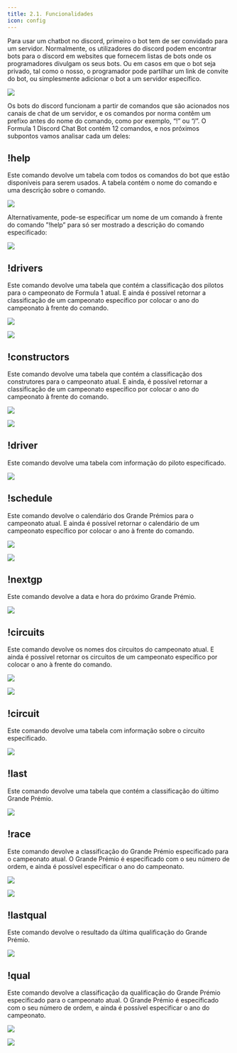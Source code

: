 ```yaml
---
title: 2.1. Funcionalidades
icon: config
---
```

Para usar um chatbot no discord, primeiro o bot tem de ser convidado para um servidor. Normalmente, os utilizadores do discord podem encontrar bots para o discord em websites que fornecem listas de bots onde os programadores divulgam os seus bots. Ou em casos em que o bot seja privado, tal como o nosso, o programador pode partilhar um link de convite do bot, ou simplesmente adicionar o bot a um servidor específico.

![](https://cdn.discordapp.com/attachments/971516437137072182/1116368759666511982/image.png)

Os bots do discord funcionam a partir de comandos que são acionados nos canais de chat de um servidor, e os comandos por norma contêm um prefixo antes do nome do comando, como por exemplo, “!” ou “/”.
O Formula 1 Discord Chat Bot contém 12 comandos, e nos próximos subpontos vamos analisar cada um deles:


## !help
Este comando devolve um tabela com todos os comandos do bot que estão disponíveis para serem usados. A tabela contém o nome do comando e uma descrição sobre o comando. 

![](https://cdn.discordapp.com/attachments/971516437137072182/1116364823932960788/image.png)

Alternativamente, pode-se especificar um nome de um comando à frente do comando ”!help” para só ser mostrado a descrição do comando especificado:

![](https://cdn.discordapp.com/attachments/971516437137072182/1116364993978441849/image.png)

## !drivers
Este comando devolve uma tabela que contém a classificação dos pilotos para o campeonato de Formula 1 atual. E ainda é possível retornar a classificação de um campeonato específico por colocar o ano do campeonato à frente do comando.

![](https://cdn.discordapp.com/attachments/971516437137072182/1116365400259698848/image.png)

![](https://cdn.discordapp.com/attachments/971516437137072182/1116365587245965363/image.png)

## !constructors
Este comando devolve uma tabela que contém a classificação dos construtores para o campeonato atual. E ainda, é possível retornar a classificação de um campeonato específico por colocar o ano do campeonato à frente do comando.

![](https://cdn.discordapp.com/attachments/971516437137072182/1116365853320024074/image.png)

![](https://cdn.discordapp.com/attachments/971516437137072182/1116365853655580672/image.png)

## !driver
Este comando devolve uma tabela com informação do piloto especificado.

![](https://cdn.discordapp.com/attachments/971516437137072182/1116366131675009035/image.png)

## !schedule
Este comando devolve o calendário dos Grande Prémios para o campeonato atual. E ainda é possível retornar o calendário de um campeonato específico por colocar o ano à frente do comando.

![](https://cdn.discordapp.com/attachments/971516437137072182/1116366423455973426/image.png)

![](https://cdn.discordapp.com/attachments/971516437137072182/1116366423808299019/image.png)

## !nextgp
Este comando devolve a data e hora do próximo Grande Prémio.

![](https://cdn.discordapp.com/attachments/971516437137072182/1116366619770364025/image.png)

## !circuits
Este comando devolve os nomes dos circuitos do campeonato atual. E ainda é possível retornar os circuitos de um campeonato específico por colocar o ano à frente do comando.

![](https://cdn.discordapp.com/attachments/971516437137072182/1116366844857700352/image.png)

![](https://cdn.discordapp.com/attachments/971516437137072182/1116366934355751003/image.png)

## !circuit
Este comando devolve uma tabela com informação sobre o circuito especificado.

![](https://cdn.discordapp.com/attachments/971516437137072182/1116367126308073702/image.png)

## !last
Este comando devolve uma tabela que contém a classificação do último Grande Prémio.

![](https://cdn.discordapp.com/attachments/971516437137072182/1116367347435970611/image.png)

## !race
Este comando devolve a classificação do Grande Prémio especificado para o campeonato atual. O Grande Prémio é especificado com o seu número de ordem, e ainda é possível especificar o ano do campeonato.

![](https://cdn.discordapp.com/attachments/971516437137072182/1116367559864889434/image.png)

![](https://cdn.discordapp.com/attachments/971516437137072182/1116367638294179910/image.png)

## !lastqual
Este comando devolve o resultado da última qualificação do Grande Prémio.

![](https://cdn.discordapp.com/attachments/971516437137072182/1116367783622615190/image.png)

## !qual
Este comando devolve a classificação da qualificação do Grande Prémio especificado para o campeonato atual. O Grande Prémio é especificado com o seu número de ordem, e ainda é possível especificar o ano do campeonato.

![](https://cdn.discordapp.com/attachments/971516437137072182/1116368016108703794/image.png)

![](https://cdn.discordapp.com/attachments/971516437137072182/1116368087730634902/image.png)